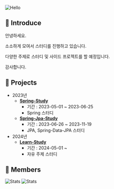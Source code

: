 ![Hello](https://capsule-render.vercel.app/api?type=Waving&section=header&height=300&text=Hello👋&fontAlignX=50&fontAlignY=45&color=gradient&fontSize=100&fontColor=ffffff&desc=It's%20ISFX-Study%20GitHub)

## :triangular_flag_on_post: Introduce

안녕하세요. 

소소하게 모여서 스터디를 진행하고 있습니다.

다양한 주제로 스터디 및 사이드 프로젝트를 할 예정입니다.

감사합니다.

## :triangular_flag_on_post: Projects
+ 2023년
  + **[Spring-Study](https://github.com/ISFX-Study/spring-study)**
    + 기간 : 2023-05-01 ~ 2023-06-25
    + Spring 스터디
  + **[Spring-Jpa-Study](https://github.com/ISFX-Study/spring-jpa-study)**
    + 기간 : 2023-06-26 ~ 2023-11-19
    + JPA, Spring-Data-JPA 스터디
+ 2024년
  + **[Learn-Study](https://github.com/ISFX-Study/learn-study)**
    + 기간 : 2024-05-01 ~
    + 자유 주제 스터디
<!--
[![Graph](https://activity-graph.herokuapp.com/graph?username=pej4303&theme=xcode)](https://github.com/ashutosh00710/github-readme-activity-graph)  
-->

## :triangular_flag_on_post: Members
![Stats](https://github-readme-stats.vercel.app/api?username=pej4303&theme=theme=vision-friendly-dark)
![Stats](https://github-readme-stats.vercel.app/api?username=kha212&theme=theme=vision-friendly-dark)

